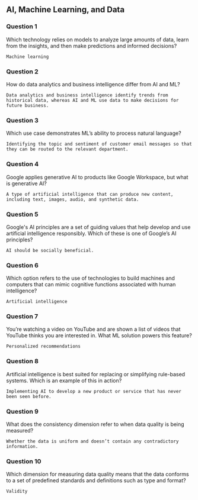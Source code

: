 ## AI, Machine Learning, and Data

### Question 1
Which technology relies on models to analyze large amounts of data, learn from the insights, and then make predictions and informed decisions?
```
Machine learning
```

### Question 2
How do data analytics and business intelligence differ from AI and ML?
```
Data analytics and business intelligence identify trends from historical data, whereas AI and ML use data to make decisions for future business.
```

### Question 3
Which use case demonstrates ML’s ability to process natural language?
```
Identifying the topic and sentiment of customer email messages so that they can be routed to the relevant department.
```

### Question 4
Google applies generative AI to products like Google Workspace, but what is generative AI?
```
A type of artificial intelligence that can produce new content, including text, images, audio, and synthetic data.
```

### Question 5
Google's AI principles are a set of guiding values that help develop and use artificial intelligence responsibly. Which of these is one of Google’s AI principles?
```
AI should be socially beneficial.
```

### Question 6
Which option refers to the use of technologies to build machines and computers that can mimic cognitive functions associated with human intelligence?
```
Artificial intelligence
```

### Question 7
You’re watching a video on YouTube and are shown a list of videos that YouTube thinks you are interested in. What ML solution powers this feature?
```
Personalized recommendations
```

### Question 8
Artificial intelligence is best suited for replacing or simplifying rule-based systems. Which is an example of this in action?
```
Implementing AI to develop a new product or service that has never been seen before.
```

### Question 9
What does the consistency dimension refer to when data quality is being measured?
```
Whether the data is uniform and doesn’t contain any contradictory information.
```

### Question 10
Which dimension for measuring data quality means that the data conforms to a set of predefined standards and definitions such as type and format?
```
Validity
```
